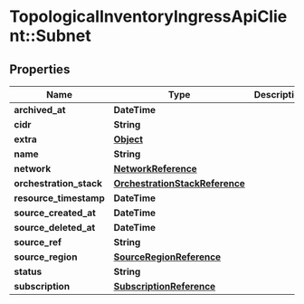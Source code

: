 # TopologicalInventoryIngressApiClient::Subnet

## Properties
Name | Type | Description | Notes
------------ | ------------- | ------------- | -------------
**archived_at** | **DateTime** |  | [optional] 
**cidr** | **String** |  | [optional] 
**extra** | [**Object**](.md) |  | [optional] 
**name** | **String** |  | [optional] 
**network** | [**NetworkReference**](NetworkReference.md) |  | [optional] 
**orchestration_stack** | [**OrchestrationStackReference**](OrchestrationStackReference.md) |  | [optional] 
**resource_timestamp** | **DateTime** |  | [optional] 
**source_created_at** | **DateTime** |  | [optional] 
**source_deleted_at** | **DateTime** |  | [optional] 
**source_ref** | **String** |  | 
**source_region** | [**SourceRegionReference**](SourceRegionReference.md) |  | [optional] 
**status** | **String** |  | [optional] 
**subscription** | [**SubscriptionReference**](SubscriptionReference.md) |  | [optional] 


